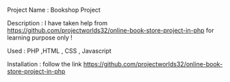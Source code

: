 Project Name : Bookshop Project

Description : I have taken help from https://github.com/projectworlds32/online-book-store-project-in-php for learning purpose only !

Used : PHP ,HTML , CSS , Javascript 

Installation : follow the link https://github.com/projectworlds32/online-book-store-project-in-php




